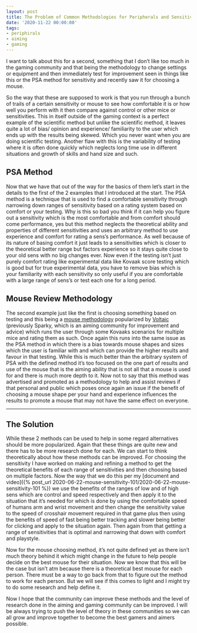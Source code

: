 ```yaml
---
layout: post
title: The Problem of Common Methodologies for Peripherals and Sensitivities
date: '2020-11-22 00:00:00'
tags:
- periphirals
- aiming
- gaming
---
```


I want to talk about this for a second, something that I don’t like too much in
the gaming community and that being the methodology to change settings or
equipment and then immediately test for improvement seen in things like this or
the PSA method for sensitivity and recently saw it for choosing a mouse.

So the way that these are supposed to work is that you run through a bunch of
trails of a certain sensitivity or mouse to see how comfortable it is or
how well you perform with it then compare against
control or other mice or sensitivities.
This in itself outside of the gaming context is a perfect example of
the scientific method but unlike the scientific method,
it leaves quite a lot of bias/ opinion and experience/ familiarity to the user
which ends up with the results being skewed. Which you never want when you are
doing scientific testing.
Another flaw with this is the variability of testing where it is often done
quickly which neglects long time use in different situations and
growth of skills and hand size and such.

## PSA Method

Now that we have that out of the way for the basics of them let’s start in the
details to the first of the 2 examples that I introduced at the start.
The PSA method is a technique that is used to find a comfortable sensitivity
through narrowing down ranges of sensitivity based on a rating system based
on comfort or your testing. Why is this so bad you think if it can help you
figure out a sensitivity which is the most comfortable and from comfort should
come performance, yes but this method neglects the theoretical ability and
properties of different sensitivities and uses an arbitrary method to use
experience and comfort for rating a sens’s performance.
As well because of its nature of basing comfort it just leads to a sensitivities
which is closer to the theoretical better range but
factors experience so it stays quite close to your old sens with
no big changes ever.
Now even if the testing isn’t just purely comfort rating like
experimental data like Kovaak score testing which
is good but for true experimental data,
you have to remove bias which is your familiarity with
each sensitivity so only useful if you are comfortable with a
large range of sens’s or test each one for a long period.

## Mouse Review Methodology

The second example just like the first is choosing something based on testing
and this being a [mouse methodology](https://twitter.com/VoltaicHQ/status/1322661735006875650?s=20)
popularized by [Voltaic](https://twitter.com/VoltaicHQ)
(previously Sparky, which is an aiming community for improvement and advice)
which runs the user through some Kovaaks scenarios for multiple mice and
rating them as such.
Once again this runs into the same issue as the PSA method in which there is a
bias towards mouse shapes and sizes which the user is familiar with and
which can provide the higher results and favour in that testing.
While this is much better than the arbitrary system of PSA with
the defined method it’s too focused on the one part of results and
use of the mouse that is the aiming ability that is not all that
a mouse is used for and there is much more depth to it.
Now not to say that this method was advertised and promoted as a methodology
to help and assist reviews if that personal and public which poses once again
an issue if the benefit of choosing a mouse shape per your hand and
experience influences the results to promote a mouse that may not have the
same effect on everyone.

* * *

## The Solution

While these 2 methods can be used to help in some regard alternatives should
be more popularized.
Again that these things are quite new and there has to be more research done
for each. We can start to think theoretically about how these methods can be
improved. For choosing the sensitivity I have worked on making and
refining a method to get the theoretical benefits of each range of
sensitivities and then choosing based on multiple factors.
Now the way that we do this per my
[document and video]({% post_url 2020-06-22-mouse-sensitivity-101/2020-06-22-mouse-sensitivity-101 %})
we use the benefits of the ranges of low and of high sens which are control and
speed respectively and then apply it to the situation that it’s needed for which
is done by using the comfortable speed of humans arm and
wrist movement and then change the sensitivity value to the speed of
crosshair movement required in that game plus then using the benefits of
speed of fast being better tracking and slower being better for clicking and
apply to the situation again.
Then again from that getting a range of sensitivities that is optimal and
narrowing that down with comfort and playstyle.

Now for the mouse choosing method,
it’s not quite defined yet as there isn’t much theory behind it which might
change in the future to help people decide on the best mouse for their situation.
Now we know that this will be the case but isn’t atm because
there is a theoretical best mouse for each person.
There must be a way to go back from that to figure out the method to work
for each person. But we will see if this comes to light and
I might try to do some research and help define it.

Now I hope that the community can improve these methods and
the level of research done in the aiming and gaming community can be improved.
I will be always trying to push the level of theory in these communities so
we can all grow and improve together to become the best gamers and aimers possible.

